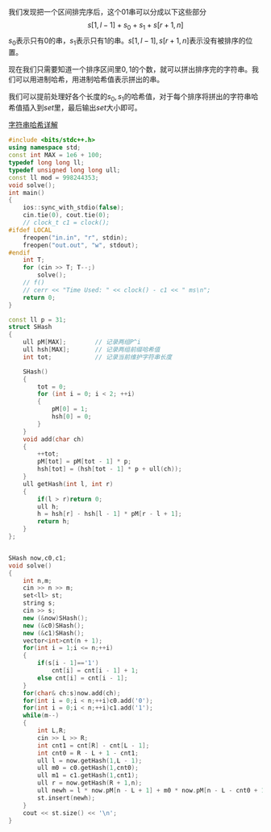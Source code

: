 
我们发现把一个区间排完序后，这个$01$串可以分成以下这些部分
$$
s[1,l-1]+s_0+s_1+s[r+ 1,n]
$$
$s_0$表示只有$0$的串，$s_1$表示只有$1$的串。$s[1,l-1],s[r+1,n]$表示没有被排序的位置。

现在我们只需要知道一个排序区间里$0,1$的个数，就可以拼出排序完的字符串。我们可以用进制哈希，用进制哈希值表示拼出的串。

我们可以提前处理好各个长度的$s_0,s_1$的哈希值，对于每个排序将拼出的字符串哈希值插入到$set$里，最后输出$set$大小即可。

[字符串哈希详解](../../String/String%20Hash/)

```cpp
#include <bits/stdc++.h>
using namespace std;
const int MAX = 1e6 + 100;
typedef long long ll;
typedef unsigned long long ull;
const ll mod = 998244353;
void solve();
int main()
{
	ios::sync_with_stdio(false);
	cin.tie(0), cout.tie(0);
	// clock_t c1 = clock();
#ifdef LOCAL
	freopen("in.in", "r", stdin);
	freopen("out.out", "w", stdout);
#endif
	int T;
	for (cin >> T; T--;)
		solve();
	// f()
	// cerr << "Time Used: " << clock() - c1 << " ms\n";
	return 0;
}

const ll p = 31;
struct SHash
{
	ull pM[MAX];		// 记录两组P^i
	ull hsh[MAX];		// 记录两组前缀哈希值
	int tot;			// 记录当前维护字符串长度

	SHash()
	{
		tot = 0;
		for (int i = 0; i < 2; ++i)
		{
			pM[0] = 1;
			hsh[0] = 0;
		}
	}
	void add(char ch)
	{
		++tot;
		pM[tot] = pM[tot - 1] * p;
		hsh[tot] = (hsh[tot - 1] * p + ull(ch));
	}
	ull getHash(int l, int r)
	{
		if(l > r)return 0;
		ull h;
		h = hsh[r] - hsh[l - 1] * pM[r - l + 1];
		return h;
	}
};


SHash now,c0,c1;
void solve()
{
	int n,m;
	cin >> n >> m;
	set<ll> st;
	string s;
	cin >> s;
	new (&now)SHash();
	new (&c0)SHash();
	new (&c1)SHash();
	vector<int>cnt(n + 1);
	for(int i = 1;i <= n;++i)
	{
		if(s[i - 1]=='1')
			cnt[i] = cnt[i - 1] + 1; 
		else cnt[i] = cnt[i - 1];
	}
	for(char& ch:s)now.add(ch);
	for(int i = 0;i < n;++i)c0.add('0');
	for(int i = 0;i < n;++i)c1.add('1');
	while(m--)
	{
		int L,R;
		cin >> L >> R;
		int cnt1 = cnt[R] - cnt[L - 1];
		int cnt0 = R - L + 1 - cnt1;
		ull l = now.getHash(1,L - 1);
		ull m0 = c0.getHash(1,cnt0);
		ull m1 = c1.getHash(1,cnt1);
		ull r = now.getHash(R + 1,n);
		ull newh = l * now.pM[n - L + 1] + m0 * now.pM[n - L - cnt0 + 1] + m1 * now.pM[n - R] + r;
		st.insert(newh);
	}
	cout << st.size() << '\n';
}
```
